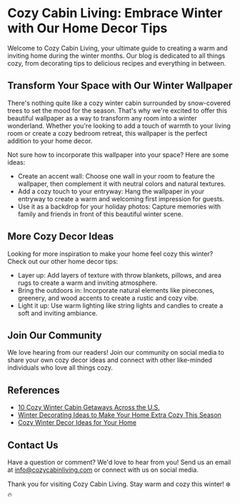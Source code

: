 <!--
Write me content for website with wallpaper which alt text is:

"A cozy winter cabin surrounded by snow-covered trees for a home decor or lifestyle blog"

The name/title of the page should not be 1:1 copy of the alt text but rather a real content of the website which is using this wallpaper.

- Use markdown format 
- Start with the heading
- The content should look like a real website 
- Include real sections like references, contact, user stories, etc. use things relevant to the page purpose.
- Feel free to use structure like headings, bullets, numbering, blockquotes, paragraphs, horizontal lines, etc.
- You can use formatting like bold or _italic_
- You can include UTF-8 emojis
- Links should be only #hash anchors (and you can refer to the document itself)
- Do not include images
-->

<!--font:Lora-->

# Cozy Cabin Living: Embrace Winter with Our Home Decor Tips

Welcome to Cozy Cabin Living, your ultimate guide to creating a warm and inviting home during the winter months. Our blog is dedicated to all things cozy, from decorating tips to delicious recipes and everything in between.

## Transform Your Space with Our Winter Wallpaper

There's nothing quite like a cozy winter cabin surrounded by snow-covered trees to set the mood for the season. That's why we're excited to offer this beautiful wallpaper as a way to transform any room into a winter wonderland. Whether you're looking to add a touch of warmth to your living room or create a cozy bedroom retreat, this wallpaper is the perfect addition to your home decor.

Not sure how to incorporate this wallpaper into your space? Here are some ideas:

- Create an accent wall: Choose one wall in your room to feature the wallpaper, then complement it with neutral colors and natural textures.
- Add a cozy touch to your entryway: Hang the wallpaper in your entryway to create a warm and welcoming first impression for guests.
- Use it as a backdrop for your holiday photos: Capture memories with family and friends in front of this beautiful winter scene.

## More Cozy Decor Ideas

Looking for more inspiration to make your home feel cozy this winter? Check out our other home decor tips:

- Layer up: Add layers of texture with throw blankets, pillows, and area rugs to create a warm and inviting atmosphere.
- Bring the outdoors in: Incorporate natural elements like pinecones, greenery, and wood accents to create a rustic and cozy vibe.
- Light it up: Use warm lighting like string lights and candles to create a soft and inviting ambiance.

## Join Our Community

We love hearing from our readers! Join our community on social media to share your own cozy decor ideas and connect with other like-minded individuals who love all things cozy.

## References

- [10 Cozy Winter Cabin Getaways Across the U.S.](https://www.travelandleisure.com/trip-ideas/cabin-vacations/cozy-winter-cabin-getaways)
- [Winter Decorating Ideas to Make Your Home Extra Cozy This Season](https://www.goodhousekeeping.com/home/decorating-ideas/g28571146/winter-decorating-ideas/)
- [Cozy Winter Decor Ideas for Your Home](https://www.hgtv.com/design/decorating/design-101/20-cozy-winter-home-decor-ideas-pictures)

## Contact Us

Have a question or comment? We'd love to hear from you! Send us an email at info@cozycabinliving.com or connect with us on social media.

Thank you for visiting Cozy Cabin Living. Stay warm and cozy this winter! ❄️🔥
